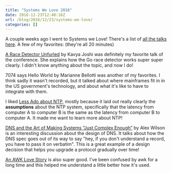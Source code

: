 ```yaml
---
title: "Systems We Love 2016"
date: 2016-12-23T12:40:16Z
url: /blog/2016/12/23/systems-we-love/
categories: []
---
```


A couple weeks ago I went to Systems we Love! 
There's a list of [all the talks here](https://blog.bradfieldcs.com/all-the-talks-from-systems-we-love-debcd9cffca#.o499a5isd). A few of my favorites: (they're all 20 minutes)

[A Race Detector Unfurled](https://youtu.be/TPe6UXMDMGM?t=5h55m17s) by
Kavya Joshi was definitely my favorite talk of the conference. She
explains how the Go race detector works super super clearly. I didn't
know anything about the topic, and now I do!

7074 says Hello World by Marianne Bellotti was another of my favorites.
I think sadly it wasn't recorded, but it talked about where mainframes
fit in in the US government's technology, and about what it's like to
have to integrate with them.

I liked [Less Ado about NTP](https://www.youtube.com/watch?v=TPe6UXMDMGM&feature=youtu.be&t=2h25m9s), mostly because it laid out really
clearly the **assumptions** about the NTP system, specifically that the
latency from computer A to computer B is the same as the latency from
computer B to computer A. It made me want to learn more about NTP!

[DNS and the Art of Making Systems “Just Complex Enough”](https://youtu.be/TPe6UXMDMGM?t=7h4m4s) by Alex Wilson is an
interesting discussion about the design of DNS. It talks about how the DNS
spec goes out of its way to say "hey, if you don't understand a record,
you have to pass it on verbatim". This is a great example of a design
decision that helps you upgrade a protocol gradually over time!

[An AWK Love Story](https://youtu.be/TPe6UXMDMGM?t=7h51m20s) is also
super good. I've been confused by awk for a long time and this helped me
understand a little better how it's used.
